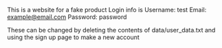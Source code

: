 This is a website for a fake product
Login info is
Username: test
Email: example@email.com
Password: password

These can be changed by deleting the contents of data/user_data.txt and using the sign up page to make a new account
